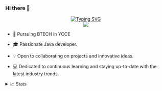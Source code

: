### Hi there 👋
<p align="center">
<a href="https://github.com/paresHambarde">
    <img src="https://readme-typing-svg.demolab.com?font=Georgia&size=18&duration=2000&pause=100&multiline=true&width=500&height=80&lines=paresHambarde;JAVA+%7C+Python+%7C+C;ML+%7C+MERN+%7C+ADV JAVA" alt="Typing SVG" />
</a>
<br/>
<a href="https://github.com/paresHambarde">
    <img src="https://github-stats-alpha.vercel.app/api?username=paresHambarde&cc=22272e&tc=37BCF6&ic=fff&bc=0000">
</a>
</br>

* 📖 Pursuing BTECH in YCCE

* 🎓 Passionate Java developer.

* 💡 Open to collaborating on projects and innovative ideas. 

* 💻 Dedicated to continuous learning and staying up-to-date with the latest industry trends.




<details>
<summary>📈 Stats</summary>

<br>

![](http://github-profile-summary-cards.vercel.app/api/cards/profile-details?username=paresHambarde&theme=dracula) 

![](http://github-profile-summary-cards.vercel.app/api/cards/repos-per-language?username=paresHambarde&theme=dracula) 
![](http://github-profile-summary-cards.vercel.app/api/cards/most-commit-language?username=paresHambarde&theme=dracula)

</br>
</details>
<!--
**paresHambarde/paresHambarde** is a ✨ _special_ ✨ repository because its `README.md` (this file) appears on your GitHub profile.

Here are some ideas to get you started:

- 🔭 I’m currently working on ...
- 🌱 I’m currently learning ...
- 👯 I’m looking to collaborate on ...
- 🤔 I’m looking for help with ...
- 💬 Ask me about ...
- 📫 How to reach me: ...
- 😄 Pronouns: ...
- ⚡ Fun fact: ...
-->
